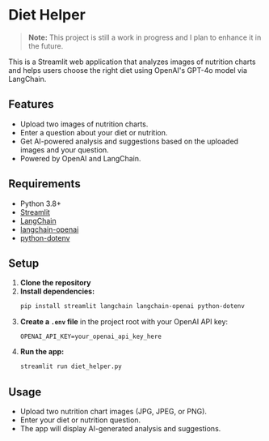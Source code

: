 # Diet Helper

> **Note:** This project is still a work in progress and I plan to enhance it in the future.

This is a Streamlit web application that analyzes images of nutrition charts and helps users choose the right diet using OpenAI's GPT-4o model via LangChain.

## Features
- Upload two images of nutrition charts.
- Enter a question about your diet or nutrition.
- Get AI-powered analysis and suggestions based on the uploaded images and your question.
- Powered by OpenAI and LangChain.

## Requirements
- Python 3.8+
- [Streamlit](https://streamlit.io/)
- [LangChain](https://python.langchain.com/)
- [langchain-openai](https://python.langchain.com/docs/integrations/llms/openai)
- [python-dotenv](https://pypi.org/project/python-dotenv/)

## Setup
1. **Clone the repository**
2. **Install dependencies:**
   ```bash
   pip install streamlit langchain langchain-openai python-dotenv
   ```
3. **Create a `.env` file** in the project root with your OpenAI API key:
   ```env
   OPENAI_API_KEY=your_openai_api_key_here
   ```
4. **Run the app:**
   ```bash
   streamlit run diet_helper.py
   ```

## Usage
- Upload two nutrition chart images (JPG, JPEG, or PNG).
- Enter your diet or nutrition question.
- The app will display AI-generated analysis and suggestions.

